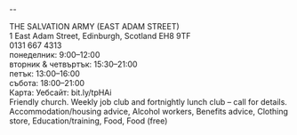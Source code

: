 
--

THE SALVATION ARMY (EAST ADAM STREET)  
1 East Adam Street, Edinburgh, Scotland EH8 9TF  
0131 667 4313  
понеделник: 9:00–12:00  
вторник & четвъртък: 15:30–21:00  
петък: 13:00–16:00  
събота: 18:00–21:00  
Карта: Уебсайт: bit.ly/tpHAi  
Friendly church. Weekly job club and fortnightly lunch club – call for details.  
Accommodation/housing advice, Alcohol workers, Benefits advice, Clothing store, Education/training, Food, Food (free)  
  
